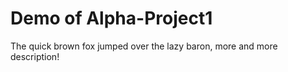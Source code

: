 # Demo of Alpha-Project1


The quick brown fox jumped over the lazy baron,
more and more description!
